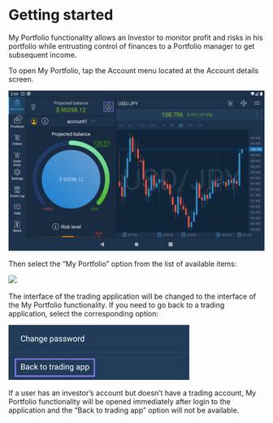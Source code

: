# Getting started

My Portfolio functionality allows an Investor to monitor profit and risks in his portfolio while entrusting control of finances to a Portfolio manager to get subsequent income.

To open My Portfolio, tap the Account menu located at the Account details screen.

![](../../../../.gitbook/assets/1%20%28155%29.png)

Then select the “My Portfolio” option from the list of available items:

![](https://lh6.googleusercontent.com/5xeHaGMYcBfk6kN0VQx9w8zxz5pE9NNoCcnzRGotFoPPKR1i6yhou6arYIsRolcy_xgMLpYir1axMLcYG863ZIo97YEPamxXy6pN79dvuCp00o0nCbo9tb3z3flLw5q9Tvik5Y0G)

The interface of the trading application will be changed to the interface of the My Portfolio functionality. If you need to go back to a trading application, select the corresponding option:

![](../../../../.gitbook/assets/image-2%20%282%29.png)

If a user has an investor’s account but doesn’t have a trading account, My Portfolio functionality will be opened immediately after login to the application and the “Back to trading app” option will not be available.

